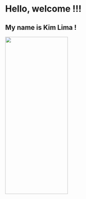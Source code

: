 # Hello, welcome !!!
## My name is Kim Lima !

<img src="https://github.com/kimlimalima/kimlimalima/assets/86325116/142038d7-5698-4a18-981a-72b312f0a782" width="200" height="498">
